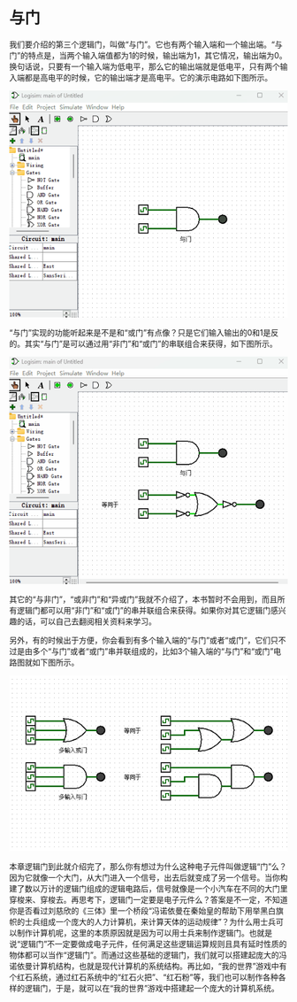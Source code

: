 # 与门

我们要介绍的第三个逻辑门，叫做“与门”。它也有两个输入端和一个输出端。“与门”的特点是，当两个输入端值都为1的时候，输出端为1，其它情况，输出端为0。换句话说，只要有一个输入端为低电平，那么它的输出端就是低电平，只有两个输入端都是高电平的时候，它的输出端才是高电平。它的演示电路如下图所示。

![](pic/2-3.gif)

“与门”实现的功能听起来是不是和“或门”有点像？只是它们输入输出的0和1是反的。其实“与门”是可以通过用“非门”和“或门”的串联组合来获得，如下图所示。

![](pic/2-4.gif)

其它的“与非门”，“或非门”和“异或门”我就不介绍了，本书暂时不会用到，而且所有逻辑门都可以用“非门”和“或门”的串并联组合来获得。如果你对其它逻辑门感兴趣的话，可以自己去翻阅相关资料来学习。

另外，有的时候出于方便，你会看到有多个输入端的“与门”或者“或门”，它们只不过是由多个“与门”或者“或门”串并联组成的，比如3个输入端的“与门”和“或门”电路图就如下图所示。

![](pic/2-5.gif)

本章逻辑门到此就介绍完了，那么你有想过为什么这种电子元件叫做逻辑“门”么？因为它就像一个大门，从大门进入一个信号，出去后就变成了另一个信号。当你构建了数以万计的逻辑门组成的逻辑电路后，信号就像是一个小汽车在不同的大门里穿梭来、穿梭去。再思考下，逻辑门一定要是电子元件么？答案是不一定，不知道你是否看过刘慈欣的《三体》里一个桥段“冯诺依曼在秦始皇的帮助下用举黑白旗帜的士兵组成一个庞大的人力计算机，来计算天体的运动规律”？为什么用士兵可以制作计算机呢，这里的本质原因就是因为可以用士兵来制作逻辑门。也就是说“逻辑门”不一定要做成电子元件，任何满足这些逻辑运算规则且具有延时性质的物体都可以当作“逻辑门”。而通过这些基础的逻辑门，我们就可以搭建起庞大的冯诺依曼计算机结构，也就是现代计算机的系统结构。再比如，“我的世界”游戏中有个红石系统，通过红石系统中的“红石火把”、“红石粉”等，我们也可以制作各种各样的逻辑门，于是，就可以在“我的世界”游戏中搭建起一个庞大的计算机系统。